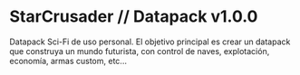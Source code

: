 # StarCrusader // Datapack v1.0.0
Datapack Sci-Fi de uso personal. El objetivo principal es crear un datapack que construya un mundo futurista, con control de naves, explotación, economía, armas custom, etc...
